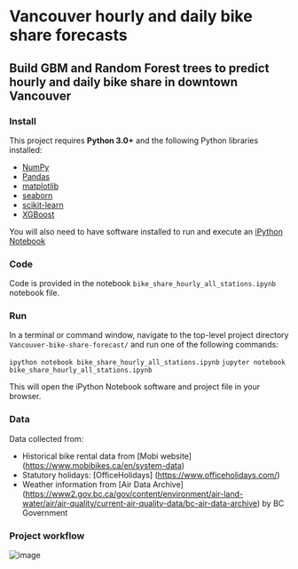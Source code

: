 # Vancouver hourly and daily bike share forecasts

## Build GBM and Random Forest trees to predict hourly and daily bike share in downtown Vancouver

### Install

This project requires **Python 3.0+** and the following Python libraries installed:

- [NumPy](http://www.numpy.org/)
- [Pandas](http://pandas.pydata.org)
- [matplotlib](http://matplotlib.org/)
- [seaborn](https://seaborn.pydata.org/)
- [scikit-learn](http://scikit-learn.org/stable/)
- [XGBoost](https://xgboost.readthedocs.io/en/latest/python/python_intro.html)

You will also need to have software installed to run and execute an [iPython Notebook](http://ipython.org/notebook.html)

### Code

Code is provided in the notebook `bike_share_hourly_all_stations.ipynb` notebook file. 

### Run

In a terminal or command window, navigate to the top-level project directory `Vancouver-bike-share-forecast/` and run one of the following commands:

```ipython notebook bike_share_hourly_all_stations.ipynb```
```jupyter notebook bike_share_hourly_all_stations.ipynb```

This will open the iPython Notebook software and project file in your browser.

### Data
Data collected from:
- Historical bike rental data from [Mobi website] (https://www.mobibikes.ca/en/system-data)
- Statutory holidays: [OfficeHolidays] (https://www.officeholidays.com/)
- Weather information from [Air Data Archive] (https://www2.gov.bc.ca/gov/content/environment/air-land-water/air/air-quality/current-air-quality-data/bc-air-data-archive) by BC Government

### Project workflow
![image](./figures/bikeshare_flowchart.png)